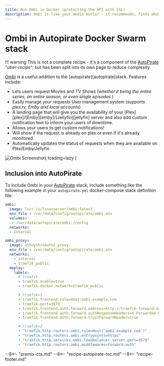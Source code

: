 ```yaml
---
title: Run Ombi in Docker (protecting the API with SSL)
description: Ombi is like your media butler - it recommends, finds what you want to watch! It includes a rich API, and since it's behind our traefik proxy, it inherits the same automatic SSL certificate generation as the rest of the Autopirate Docker Swarm stack.
---
```


# Ombi in Autopirate Docker Swarm stack

!!! warning
    This is not a complete recipe - it's a component of the [AutoPirate](/recipes/autopirate/) "_uber-recipe_", but has been split into its own page to reduce complexity.

[Ombi](https://github.com/tidusjar/Ombi) is a useful addition to the [autopirate][autopirate]stack. Features include:

* Lets users request Movies and TV Shows (_whether it being the entire series, an entire season, or even single episodes._)
* Easily manage your requests
User management system (_supports plex.tv, Emby and local accounts_)
* A landing page that will give you the availability of your [Plex][plex]/[Emby][emby]/[Jellyfin][jellyfin] server and also add custom notification text to inform your users of downtime.
* Allows your users to get custom notifications!
* Will show if the request is already on plex or even if it's already monitored.
* Automatically updates the status of requests when they are available on Plex/Emby/Jellyfin

![Ombi Screenshot](/images/ombi.png){ loading=lazy }

## Inclusion into AutoPirate

To include Ombi in your [AutoPirate](/recipes/autopirate/) stack, include something like the following example in your `autopirate.yml` docker-compose stack definition file:

```yaml
ombi:
  image: lscr.io/linuxserver/ombi:latest
  env_file : /var/data/config/autopirate/ombi.env
  volumes:
   - /var/data/autopirate/ombi:/config
  networks:
  - internal

ombi_proxy:
  image: a5huynh/oauth2_proxy
  env_file : /var/data/config/autopirate/ombi.env
  networks:
    - internal
    - traefik_public
  deploy:
    labels:
      # traefik
      - traefik.enable=true
      - traefik.docker.network=traefik_public

      # traefikv1
      - traefik.frontend.rule=Host:ombi.example.com
      - traefik.port=3579
      - traefik.frontend.auth.forward.address=http://traefik-forward-auth:4181
      - traefik.frontend.auth.forward.authResponseHeaders=X-Forwarded-User
      - traefik.frontend.auth.forward.trustForwardHeader=true        

      # traefikv2
      - "traefik.http.routers.ombi.rule=Host(`ombi.example.com`)"
      - "traefik.http.routers.ombi.entrypoints=https"
      - "traefik.http.services.ombi.loadbalancer.server.port=3579"
      - "traefik.http.routers.ombi.middlewares=forward-auth"
```

--8<-- "premix-cta.md"
--8<-- "recipe-autopirate-toc.md"
--8<-- "recipe-footer.md"

